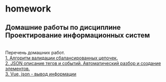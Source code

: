 # homework
<h2>Домашние работы по дисциплине Проектирование информационных систем</h2><br>
Перечень домашних работ.<br>
<a href="/js_stackD/index.html">1. Алгоритм валидации сбалансированных цепочек.</a><br>
<a href="/json/index.html">2. JSON описание тегов и событий. Автоматический разбор и создание элементов.</a><br>
<a href="">3. Vue, json - вывод информации</a><br>
